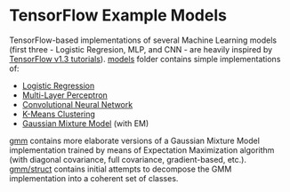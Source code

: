 # TensorFlow Example Models
TensorFlow-based implementations of several Machine Learning models (first three - Logistic Regresion, MLP, and CNN - are heavily inspired by [TensorFlow v1.3 tutorials](https://www.tensorflow.org/versions/r1.3/tutorials/)). [models](models) folder contains simple implementations of:

* [Logistic Regression](tf_logreg.py)
* [Multi-Layer Perceptron](tf_mlp.py)
* [Convolutional Neural Network](tf_cnn.py)
* [K-Means Clustering](tf_kmeans.py)
* [Gaussian Mixture Model](tf_kmeans.py) (with EM)

[gmm](gmm) contains more elaborate versions of a Gaussian Mixture Model implementation trained by means of Expectation Maximization algorithm (with diagonal covariance, full covariance, gradient-based, etc.). [gmm/struct](gmm/struct) contains initial attempts to decompose the GMM implementation into a coherent set of classes.
